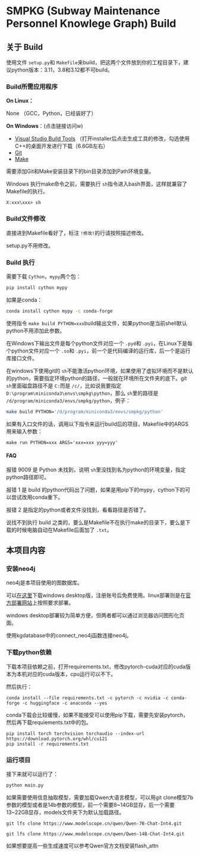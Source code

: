 # SMPKG (Subway Maintenance Personnel Knowlege Graph) Build

## 关于 Build

使用文件 `setup.py`和 `Makefile`来build，把这两个文件放到你的工程目录下，建议python版本：3.11，3.8和3.12都不可build。

### Build所需应用程序

**On Linux：**

None （GCC，Python，已经装好了）

**On Windows**：(点击链接访问w)

- [Visual Studio Build Tools](https://visualstudio.microsoft.com/zh-hant/visual-cpp-build-tools) （打开installer后点击生成工具的修改，勾选使用C++的桌面开发进行下载（6.6GB左右）
- [Git](https://git-scm.com/downloads)
- [Make](https://gnuwin32.sourceforge.net/downlinks/make.php)

需要添加Git和Make安装目录下的bin目录添加到Path环境变量。

Windows 执行make命令之前，需要执行 `sh`指令进入bash界面，这样就兼容了Makefile的执行。

```cmd.exe
X:xxx\xxx> sh
```

### Build文件修改

直接进到Makefile看好了，标注 `!修改!`的行请按照描述修改。

setup.py不用修改。

### Build 执行

需要下载 `Cython`，`mypy`两个包：

```bash
pip install cython mypy
```

如果是conda：

```bash
conda install cython mypy -c conda-forge
```

使用指令 `make build PYTHON=xxx`build输出文件，如果python是当前shell默认python不用添加此参数。

在Windows下输出文件是每个python文件对应一个 `.pyd`和 `.pyi`，在Linux下是每个python文件对应一个 `.so`和 `.pyi`，前一个是代码编译的运行库，后一个是运行库接口文件。

在windows下使用git的 `sh`不能激活python环境，如果使用了虚拟环境而不是默认的python，需要指定环境python的路径，一般就在环境所在文件夹的底下。git `sh`里面磁盘路径不是 `C:`而是 `/c/`，比如说我要指定 `D:\program\miniconda3\envs\smpkg\python`，那么 `sh`里的路径是 `/d/program/miniconda3/envs/smpkg/python`，例子：

```bash
make build PYTHON='/d/program/miniconda3/envs/smpkg/python'
```

如果有入口文件的话，调用以下指令来运行build后的项目，Makefile中的ARGS用来输入参数：

```
make run PYTHON=xxx ARGS='xxx=xxx yyy=yyy'
```

#### FAQ

报错 9009 是 Python 未找到，说明 `sh`里没找到名为python的环境变量，指定python路径即可。

报错 1 是 build 的python代码出了问题，如果是用pip下的mypy，cython下的可以尝试改用conda重下。

报错 2 是指定的python或者文件没找到，看看路径是否错了。

说找不到执行 build 之类的，要么是Makefile不在执行make的目录下，要么是下载的时候电脑自动在Makefile后面加了 `.txt`。

## 本项目内容

### 安装neo4j

neo4j是本项目使用的图数据库。

可以[在这里](https://neo4j.com/product/developer-tools/)下载windows desktop版，注册账号后免费使用。linux部署则是在[官方部署网站](https://neo4j.com/deployment-center/)上按照要求部署。

windows desktop部署较为简单方便，但两者都可以通过浏览器访问图形化页面。

使用kgdatabase中的connect_neo4j函数连接neo4j。

### 下载python依赖

下载本项目依赖之前，打开requirements.txt，修改pytorch-cuda对应的cuda版本为本机对应的cuda版本，cpu运行可以不下。

然后执行：

```shell
conda install --file requirements.txt -c pytorch -c nvidia -c conda-forge -c huggingface -c anaconda --yes
```

conda下载会比较缓慢，如果不能接受可以使用pip下载，需要先安装pytorch，然后再下载requiements.txt中的包。

```shell
pip install torch torchvision torchaudio --index-url https://download.pytorch.org/whl/cu121
pip install -r requirements.txt
```

### 运行项目

接下来就可以运行了：

```bash
python main.py
```

如果需要使用信息抽取模型，需要加载Qwen大语言模型，可以用git clone模型7b参数的模型或者是14b参数的模型，前一个需要8\~14GB显存，后一个需要13\~22GB显存，models文件夹下为默认加载路径。

```shell
git lfs clone https://www.modelscope.cn/qwen/Qwen-7B-Chat-Int4.git
```

```shell
git lfs clone https://www.modelscope.cn/qwen/Qwen-14B-Chat-Int4.git
```

如果想要提高一些生成速度可以参考Qwen官方文档安装flash_attn
